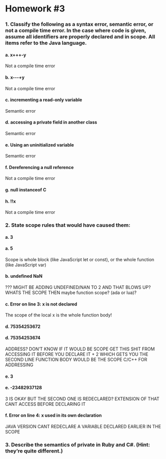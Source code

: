 # Homework #3

### 1. Classify the following as a syntax error, semantic error, or not a compile time error. In the case where code is given, assume all identifiers are properly declared and in scope. All items refer to the Java language.

#### a. x+++-y

Not a compile time error

#### b. x---+y

Not a compile time error

#### c. incrementing a read-only variable

Semantic error

#### d. accessing a private field in another class

Semantic error

#### e. Using an uninitialized variable

Semantic error

#### f. Dereferencing a null reference

Not a compile time error

#### g. null instanceof C

#### h. !!x

Not a compile time error

### 2. State scope rules that would have caused them:

#### a. 3

#### a. 5

Scope is whole block (like JavaScript let or const), or the whole function (like JavaScript var)

#### b. undefined NaN

???
MIGHT BE ADDING UNDEFINED/NAN TO 2 AND THAT BLOWS UP? WHATS THE SCOPE THEN maybe function scope? (ada or lua)?

#### c. Error on line 3: x is not declared

The scope of the local x is the whole function body!

#### d. 75354253672

#### d. 75354253674

ADDRESS? DON’T KNOW IF IT WOULD BE SCOPE
GET THIS SHIT FROM ACCESSING IT BEFORE YOU DECLARE IT + 2 WHICH GETS YOU THE SECOND LINE FUNCTION BODY WOULD BE THE SCOPE C/C++ FOR ADDRESSING

#### e. 3

#### e. -23482937128

3 IS OKAY BUT THE SECOND ONE IS REDECLARED? EXTENSION OF THAT CANT ACCESS BEFORE DECLARING IT

#### f. Error on line 4: x used in its own declaration

JAVA VERSION CANT REDECLARE A VARIABLE DECLARED EARLIER IN THE SCOPE

### 3. Describe the semantics of private in Ruby and C#. (Hint: they’re quite different.)
